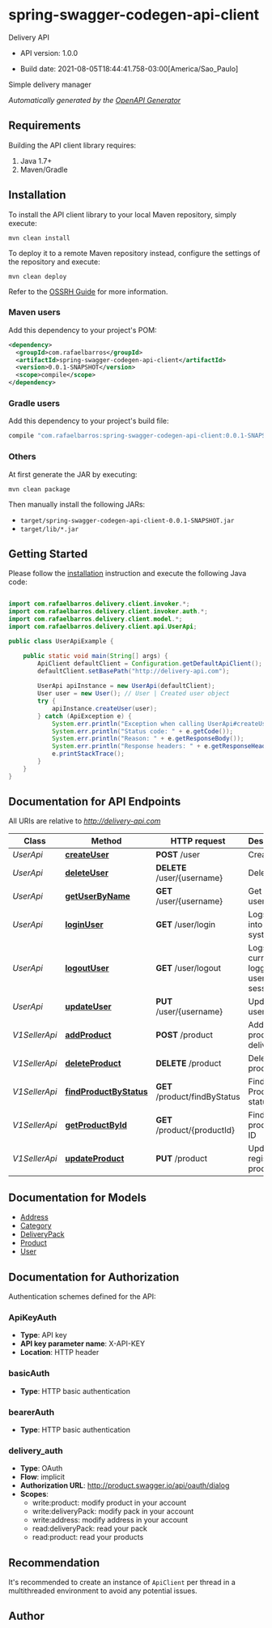 # spring-swagger-codegen-api-client

Delivery API

- API version: 1.0.0

- Build date: 2021-08-05T18:44:41.758-03:00[America/Sao_Paulo]

Simple delivery manager


*Automatically generated by the [OpenAPI Generator](https://openapi-generator.tech)*

## Requirements

Building the API client library requires:

1. Java 1.7+
2. Maven/Gradle

## Installation

To install the API client library to your local Maven repository, simply execute:

```shell
mvn clean install
```

To deploy it to a remote Maven repository instead, configure the settings of the repository and execute:

```shell
mvn clean deploy
```

Refer to the [OSSRH Guide](http://central.sonatype.org/pages/ossrh-guide.html) for more information.

### Maven users

Add this dependency to your project's POM:

```xml
<dependency>
  <groupId>com.rafaelbarros</groupId>
  <artifactId>spring-swagger-codegen-api-client</artifactId>
  <version>0.0.1-SNAPSHOT</version>
  <scope>compile</scope>
</dependency>
```

### Gradle users

Add this dependency to your project's build file:

```groovy
compile "com.rafaelbarros:spring-swagger-codegen-api-client:0.0.1-SNAPSHOT"
```

### Others

At first generate the JAR by executing:

```shell
mvn clean package
```

Then manually install the following JARs:

- `target/spring-swagger-codegen-api-client-0.0.1-SNAPSHOT.jar`
- `target/lib/*.jar`

## Getting Started

Please follow the [installation](#installation) instruction and execute the following Java code:

```java

import com.rafaelbarros.delivery.client.invoker.*;
import com.rafaelbarros.delivery.client.invoker.auth.*;
import com.rafaelbarros.delivery.client.model.*;
import com.rafaelbarros.delivery.client.api.UserApi;

public class UserApiExample {

    public static void main(String[] args) {
        ApiClient defaultClient = Configuration.getDefaultApiClient();
        defaultClient.setBasePath("http://delivery-api.com");
        
        UserApi apiInstance = new UserApi(defaultClient);
        User user = new User(); // User | Created user object
        try {
            apiInstance.createUser(user);
        } catch (ApiException e) {
            System.err.println("Exception when calling UserApi#createUser");
            System.err.println("Status code: " + e.getCode());
            System.err.println("Reason: " + e.getResponseBody());
            System.err.println("Response headers: " + e.getResponseHeaders());
            e.printStackTrace();
        }
    }
}

```

## Documentation for API Endpoints

All URIs are relative to *http://delivery-api.com*

Class | Method | HTTP request | Description
------------ | ------------- | ------------- | -------------
*UserApi* | [**createUser**](docs/UserApi.md#createUser) | **POST** /user | Create user
*UserApi* | [**deleteUser**](docs/UserApi.md#deleteUser) | **DELETE** /user/{username} | Delete user
*UserApi* | [**getUserByName**](docs/UserApi.md#getUserByName) | **GET** /user/{username} | Get user by user name
*UserApi* | [**loginUser**](docs/UserApi.md#loginUser) | **GET** /user/login | Logs user into the system
*UserApi* | [**logoutUser**](docs/UserApi.md#logoutUser) | **GET** /user/logout | Logs out current logged in user session
*UserApi* | [**updateUser**](docs/UserApi.md#updateUser) | **PUT** /user/{username} | Updated user
*V1SellerApi* | [**addProduct**](docs/V1SellerApi.md#addProduct) | **POST** /product | Add product to delivery
*V1SellerApi* | [**deleteProduct**](docs/V1SellerApi.md#deleteProduct) | **DELETE** /product | Delete a product
*V1SellerApi* | [**findProductByStatus**](docs/V1SellerApi.md#findProductByStatus) | **GET** /product/findByStatus | Finds Product by status
*V1SellerApi* | [**getProductById**](docs/V1SellerApi.md#getProductById) | **GET** /product/{productId} | Find product by ID
*V1SellerApi* | [**updateProduct**](docs/V1SellerApi.md#updateProduct) | **PUT** /product | Update registry of products


## Documentation for Models

 - [Address](docs/Address.md)
 - [Category](docs/Category.md)
 - [DeliveryPack](docs/DeliveryPack.md)
 - [Product](docs/Product.md)
 - [User](docs/User.md)


## Documentation for Authorization

Authentication schemes defined for the API:
### ApiKeyAuth


- **Type**: API key
- **API key parameter name**: X-API-KEY
- **Location**: HTTP header

### basicAuth


- **Type**: HTTP basic authentication

### bearerAuth


- **Type**: HTTP basic authentication

### delivery_auth


- **Type**: OAuth
- **Flow**: implicit
- **Authorization URL**: http://product.swagger.io/api/oauth/dialog
- **Scopes**: 
  - write:product: modify product in your account
  - write:deliveryPack: modify pack in your account
  - write:address: modify address in your account
  - read:deliveryPack: read your pack
  - read:product: read your products


## Recommendation

It's recommended to create an instance of `ApiClient` per thread in a multithreaded environment to avoid any potential issues.

## Author




